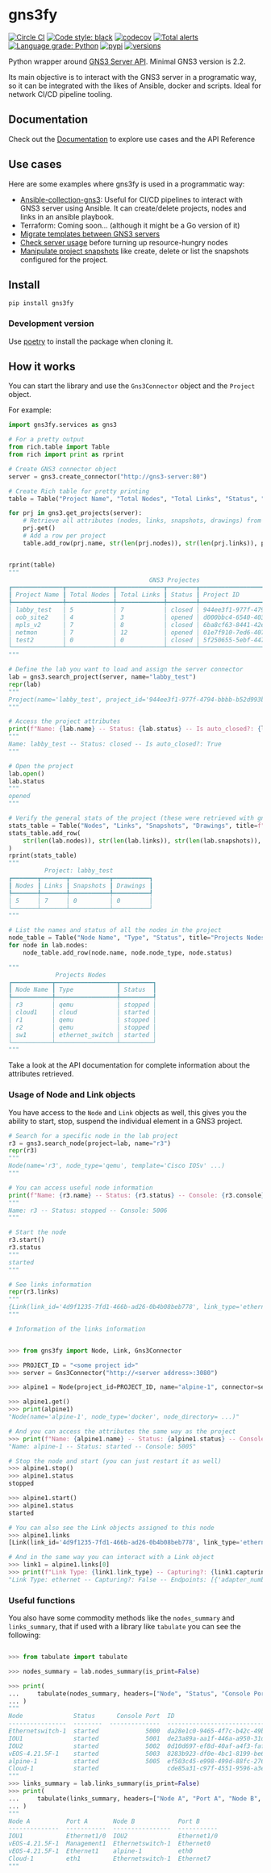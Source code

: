 # gns3fy

[![Circle CI](https://circleci.com/gh/davidban77/gns3fy/tree/develop.svg?style=shield&circle-token=:circle-token)](https://circleci.com/gh/davidban77/gns3fy/tree/develop)
[![Code style: black](https://img.shields.io/badge/code%20style-black-000000.svg)](https://github.com/ambv/black)
[![codecov](https://codecov.io/gh/davidban77/gns3fy/branch/develop/graph/badge.svg)](https://codecov.io/gh/davidban77/gns3fy)
[![Total alerts](https://img.shields.io/lgtm/alerts/g/davidban77/gns3fy.svg?logo=lgtm&logoWidth=18)](https://lgtm.com/projects/g/davidban77/gns3fy/alerts/)
[![Language grade: Python](https://img.shields.io/lgtm/grade/python/g/davidban77/gns3fy.svg?logo=lgtm&logoWidth=18)](https://lgtm.com/projects/g/davidban77/gns3fy/context:python)
[![pypi](https://img.shields.io/pypi/v/gns3fy.svg)](https://pypi.python.org/pypi/gns3fy)
[![versions](https://img.shields.io/pypi/pyversions/gns3fy.svg)](https://github.com/davidban77/gns3fy)

Python wrapper around [GNS3 Server API](http://api.gns3.net/en/2.2/index.html). Minimal GNS3 version is 2.2.

Its main objective is to interact with the GNS3 server in a programatic way, so it can be integrated with the likes of Ansible, docker and scripts. Ideal for network CI/CD pipeline tooling.

## Documentation

Check out the [Documentation](https://davidban77.github.io/gns3fy/) to explore use cases and the API Reference

## Use cases

Here are some examples where gns3fy is used in a programmatic way:

- [Ansible-collection-gns3](https://galaxy.ansible.com/davidban77/gns3): Useful for CI/CD pipelines to interact with GNS3 server using Ansible. It can create/delete projects, nodes and links in an ansible playbook.
- Terraform: Coming soon... (although it might be a Go version of it)
- [Migrate templates between GNS3 servers](https://davidban77.github.io/gns3fy/user-guide/#migrate-templates-between-gns3-servers)
- [Check server usage](https://davidban77.github.io/gns3fy/user-guide/#check-server-cpu-and-memory-usage) before turning up resource-hungry nodes
- [Manipulate project snapshots](https://davidban77.github.io/gns3fy/user-guide/#create-and-list-project-snapshots) like create, delete or list the snapshots configured for the project.

## Install

```shell
pip install gns3fy
```

### Development version

Use [poetry](https://github.com/sdispater/poetry) to install the package when cloning it.

## How it works

You can start the library and use the `Gns3Connector` object and the `Project` object.

For example:

```python
import gns3fy.services as gns3

# For a pretty output
from rich.table import Table
from rich import print as rprint

# Create GNS3 connector object
server = gns3.create_connector("http://gns3-server:80")

# Create Rich table for pretty printing
table = Table("Project Name", "Total Nodes", "Total Links", "Status", "Project ID", title="GNS3 Projectes")

for prj in gns3.get_projects(server):
    # Retrieve all attributes (nodes, links, snapshots, drawings) from a project
    prj.get()
    # Add a row per project
    table.add_row(prj.name, str(len(prj.nodes)), str(len(prj.links)), prj.status, prj.project_id)


rprint(table)
"""
                                       GNS3 Projectes
┏━━━━━━━━━━━━━━┳━━━━━━━━━━━━━┳━━━━━━━━━━━━━┳━━━━━━━━┳━━━━━━━━━━━━━━━━━━━━━━━━━━━━━━━━━━━━━━┓
┃ Project Name ┃ Total Nodes ┃ Total Links ┃ Status ┃ Project ID                           ┃
┡━━━━━━━━━━━━━━╇━━━━━━━━━━━━━╇━━━━━━━━━━━━━╇━━━━━━━━╇━━━━━━━━━━━━━━━━━━━━━━━━━━━━━━━━━━━━━━┩
│ labby_test   │ 5           │ 7           │ closed │ 944ee3f1-977f-4794-bbbb-b52d993b502a │
│ oob_site2    │ 4           │ 3           │ opened │ d000bbc4-6540-4039-b366-cf873cdebc53 │
│ mpls_v2      │ 7           │ 8           │ closed │ 6ba8cf63-8441-42e1-8d67-8798651a97a9 │
│ netmon       │ 7           │ 12          │ opened │ 01e7f910-7ed6-407d-a0a3-cb1e1c0cc6f6 │
│ test2        │ 0           │ 0           │ closed │ 5f250655-5ebf-4475-b296-9093b422c735 │
└──────────────┴─────────────┴─────────────┴────────┴──────────────────────────────────────┘
"""

# Define the lab you want to load and assign the server connector
lab = gns3.search_project(server, name="labby_test")
repr(lab)
"""
Project(name='labby_test', project_id='944ee3f1-977f-4794-bbbb-b52d993b502a', status='closed', ...)
"""

# Access the project attributes
print(f"Name: {lab.name} -- Status: {lab.status} -- Is auto_closed?: {lab.auto_close}")
"""
Name: labby_test -- Status: closed -- Is auto_closed?: True
"""

# Open the project
lab.open()
lab.status
"""
opened
"""

# Verify the general stats of the project (these were retrieved with gns3.refresh_project)
stats_table = Table("Nodes", "Links", "Snapshots", "Drawings", title=f"Project: {lab.name}")
stats_table.add_row(
    str(len(lab.nodes)), str(len(lab.links)), str(len(lab.snapshots)), str(len(lab.drawings))
)
rprint(stats_table)
"""
          Project: labby_test
┏━━━━━━━┳━━━━━━━┳━━━━━━━━━━━┳━━━━━━━━━━┓
┃ Nodes ┃ Links ┃ Snapshots ┃ Drawings ┃
┡━━━━━━━╇━━━━━━━╇━━━━━━━━━━━╇━━━━━━━━━━┩
│ 5     │ 7     │ 0         │ 0        │
└───────┴───────┴───────────┴──────────┘
"""

# List the names and status of all the nodes in the project
node_table = Table("Node Name", "Type", "Status", title="Projects Nodes")
for node in lab.nodes:
    node_table.add_row(node.name, node.node_type, node.status)

"""
             Projects Nodes
┏━━━━━━━━━━━┳━━━━━━━━━━━━━━━━━┳━━━━━━━━━┓
┃ Node Name ┃ Type            ┃ Status  ┃
┡━━━━━━━━━━━╇━━━━━━━━━━━━━━━━━╇━━━━━━━━━┩
│ r3        │ qemu            │ stopped │
│ cloud1    │ cloud           │ started │
│ r1        │ qemu            │ stopped │
│ r2        │ qemu            │ stopped │
│ sw1       │ ethernet_switch │ started │
└───────────┴─────────────────┴─────────┘
"""
```

Take a look at the API documentation for complete information about the attributes retrieved.

### Usage of Node and Link objects

You have access to the `Node` and `Link` objects as well, this gives you the ability to start, stop, suspend the individual element in a GNS3 project.

```python
# Search for a specific node in the lab project
r3 = gns3.search_node(project=lab, name="r3")
repr(r3)
"""
Node(name='r3', node_type='qemu', template='Cisco IOSv' ...)
"""

# You can access useful node information
print(f"Name: {r3.name} -- Status: {r3.status} -- Console: {r3.console}")
"""
Name: r3 -- Status: stopped -- Console: 5006
"""

# Start the node
r3.start()
r3.status
"""
started
"""

# See links information
repr(r3.links)
"""
{Link(link_id='4d9f1235-7fd1-466b-ad26-0b4b08beb778', link_type='ethernet', ...)}
"""

# Information of the links information


>>> from gns3fy import Node, Link, Gns3Connector

>>> PROJECT_ID = "<some project id>"
>>> server = Gns3Connector("http://<server address>:3080")

>>> alpine1 = Node(project_id=PROJECT_ID, name="alpine-1", connector=server)

>>> alpine1.get()
>>> print(alpine1)
"Node(name='alpine-1', node_type='docker', node_directory= ...)"

# And you can access the attributes the same way as the project
>>> print(f"Name: {alpine1.name} -- Status: {alpine1.status} -- Console: {alpine1.console}")
"Name: alpine-1 -- Status: started -- Console: 5005"

# Stop the node and start (you can just restart it as well)
>>> alpine1.stop()
>>> alpine1.status
stopped

>>> alpine1.start()
>>> alpine1.status
started

# You can also see the Link objects assigned to this node
>>> alpine1.links
[Link(link_id='4d9f1235-7fd1-466b-ad26-0b4b08beb778', link_type='ethernet', ...)]

# And in the same way you can interact with a Link object
>>> link1 = alpine1.links[0]
>>> print(f"Link Type: {link1.link_type} -- Capturing?: {link1.capturing} -- Endpoints: {link1.nodes}")
"Link Type: ethernet -- Capturing?: False -- Endpoints: [{'adapter_number': 2, ...}]"
```

### Useful functions

You also have some commodity methods like the `nodes_summary` and `links_summary`, that if used with a library like `tabulate` you can see the following:

```python

>>> from tabulate import tabulate

>>> nodes_summary = lab.nodes_summary(is_print=False)

>>> print(
...     tabulate(nodes_summary, headers=["Node", "Status", "Console Port", "ID"])
... )
"""
Node              Status      Console Port  ID
----------------  --------  --------------  ------------------------------------
Ethernetswitch-1  started             5000  da28e1c0-9465-4f7c-b42c-49b2f4e1c64d
IOU1              started             5001  de23a89a-aa1f-446a-a950-31d4bf98653c
IOU2              started             5002  0d10d697-ef8d-40af-a4f3-fafe71f5458b
vEOS-4.21.5F-1    started             5003  8283b923-df0e-4bc1-8199-be6fea40f500
alpine-1          started             5005  ef503c45-e998-499d-88fc-2765614b313e
Cloud-1           started                   cde85a31-c97f-4551-9596-a3ed12c08498
"""
>>> links_summary = lab.links_summary(is_print=False)
>>> print(
...     tabulate(links_summary, headers=["Node A", "Port A", "Node B", "Port B"])
... )
"""
Node A          Port A       Node B            Port B
--------------  -----------  ----------------  -----------
IOU1            Ethernet1/0  IOU2              Ethernet1/0
vEOS-4.21.5F-1  Management1  Ethernetswitch-1  Ethernet0
vEOS-4.21.5F-1  Ethernet1    alpine-1          eth0
Cloud-1         eth1         Ethernetswitch-1  Ethernet7
"""
```

